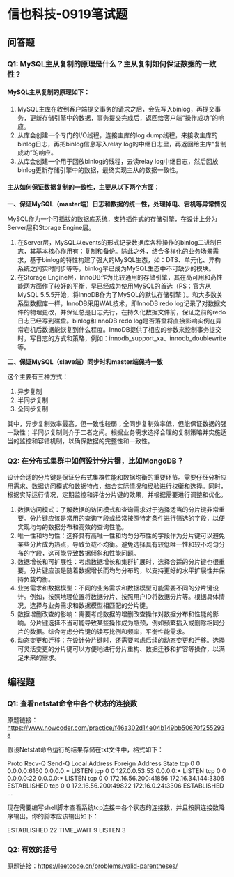# 信也科技-0919笔试题
## 问答题
### Q1: MySQL主从复制的原理是什么？主从复制如何保证数据的一致性？
#### MySQL主从复制的原理如下：
1. MySQL主库在收到客户端提交事务的请求之后，会先写入binlog，再提交事务，更新存储引擎中的数据，事务提交完成后，返回给客户端“操作成功”的响应。
2. 从库会创建一个专门的I/O线程，连接主库的log dump线程，来接收主库的binlog日志，再把binlog信息写入relay log的中继日志里，再返回给主库“复制成功”的响应。
3. 从库会创建一个用于回放binlog的线程，去读relay log中继日志，然后回放binlog更新存储引擎中的数据，最终实现主从的数据一致性。

#### 主从如何保证数据复制的一致性，主要从以下两个方面：

**一、保证MySQL（master端）日志和数据的统一性，处理掉电、宕机等异常情况**

MySQL作为一个可插拔的数据库系统，支持插件式的存储引擎，在设计上分为Server层和Storage Engine层。
1. 在Server层，MySQL以events的形式记录数据库各种操作的binlog二进制日志，其基本核心作用有：复制和备份。除此之外，结合多样化的业务场景需求，基于binlog的特性构建了强大的MySQL生态，如：DTS、单元化、异构系统之间实时同步等等，binlog早已成为MySQL生态中不可缺少的模块。
2. 在Storage Engine层，InnoDB作为比较通用的存储引擎，其在高可用和高性能两方面作了较好的平衡，早已经成为使用MySQL的首选（PS：官方从MySQL 5.5.5开始，将InnoDB作为了MySQL的默认存储引擎 ）。和大多数关系型数据库一样，InnoDB采用WAL技术，即InnoDB redo log记录了对数据文件的物理更改，并保证总是日志先行，在持久化数据文件前，保证之前的redo日志已经写到磁盘。binlog和InnoDB redo log是否落盘将直接影响实例在异常宕机后数据能恢复到什么程度。InnoDB提供了相应的参数来控制事务提交时，写日志的方式和策略，例如：innodb_support_xa、innodb_doublewrite等。

**二、保证MySQL（slave端）同步时和master端保持一致**

这个主要有三种方式：
1. 异步复制
2. 半同步复制
3. 全同步复制

其中，异步复制效率最高，但一致性较弱；全同步复制效率低，但能保证数据的强一致性；半同步复制则介于二者之间。根据业务需求选择合理的复制策略并实施适当的监控和容错机制，以确保数据的完整性和一致性。

### Q2: 在分布式集群中如何设计分片键，比如MongoDB？
设计合适的分片键是保证分布式集群性能和数据均衡的重要环节。需要仔细分析应用需求、数据访问模式和数据特点，结合实际情况和经验进行权衡和选择。同时，根据实际运行情况，定期监控和评估分片键的效果，并根据需要进行调整和优化。
1. 数据访问模式：了解数据的访问模式和查询需求对于选择适当的分片键非常重要。分片键应该是常用的查询字段或经常按照特定条件进行筛选的字段，以便实现均匀的数据分布和高效的查询性能。 
2. 唯一性和均匀性：选择具有高唯一性和均匀分布性的字段作为分片键可以避免某些分片成为热点，导致负载不均衡。避免选择具有较低唯一性和较不均匀分布的字段，这可能导致数据倾斜和性能问题。 
3. 数据增长和可扩展性：考虑数据增长和集群扩展时，选择合适的分片键也很重要。分片键应该是随着数据增长而均匀分布的，以支持更好的水平扩展性并保持负载均衡。 
4. 业务需求和数据模型：不同的业务需求和数据模型可能需要不同的分片键设计。例如，按照地理位置将数据分片、按照用户ID将数据分片等。根据具体情况，选择与业务需求和数据模型相匹配的分片键。 
5. 数据增删改查的影响：需要考虑数据的增删改查操作对数据分布和性能的影响。分片键选择不当可能导致某些操作成为瓶颈，例如频繁插入或删除相同分片的数据。综合考虑分片键的读写比例和频率，平衡性能需求。 
6. 动态变更和迁移：在设计分片键时，还需要考虑后续的动态变更和迁移。选择可灵活变更的分片键可以方便地进行分片重构、数据迁移和扩容等操作，以满足未来的需求。

## 编程题
### Q1: 查看netstat命令中各个状态的连接数
原题链接：https://www.nowcoder.com/practice/f46a302d14e04b149bb50670f255293a

假设Netstat命令运行的结果存储在txt文件中，格式如下：

Proto Recv-Q Send-Q Local Address           Foreign Address         State
tcp        0      0 0.0.0.0:6160            0.0.0.0:*               LISTEN
tcp        0      0 127.0.0.53:53           0.0.0.0:*               LISTEN
tcp        0      0 0.0.0.0:22              0.0.0.0:*               LISTEN
tcp        0      0 172.16.56.200:41856     172.16.34.144:3306      ESTABLISHED
tcp        0      0 172.16.56.200:49822     172.16.0.24:3306        ESTABLISHED
...

现在需要编写shell脚本查看系统tcp连接中各个状态的连接数，并且按照连接数降序输出。你的脚本应该输出如下：

ESTABLISHED 22
TIME_WAIT 9
LISTEN 3

### Q2: 有效的括号
原题链接：https://leetcode.cn/problems/valid-parentheses/